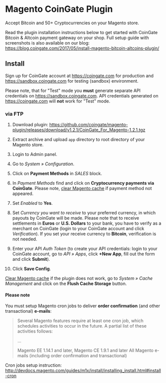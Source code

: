 # Magento CoinGate Plugin

Accept Bitcoin and 50+ Cryptocurrencies on your Magento store.

Read the plugin installation instructions below to get started with CoinGate Bitcoin & Altcoin payment gateway on your shop.
Full setup guide with screenshots is also available on our blog: <https://blog.coingate.com/2017/05/install-magento-bitcoin-altcoins-plugin/>

## Install

Sign up for CoinGate account at <https://coingate.com> for production and <https://sandbox.coingate.com> for testing (sandbox) environment.

Please note, that for "Test" mode you **must** generate separate API credentials on <https://sandbox.coingate.com>. API credentials generated on <https://coingate.com> will **not** work for "Test" mode.

### via FTP

1. Download plugin: <https://github.com/coingate/magento-plugin/releases/download/v1.2.1/CoinGate_For_Magento-1.2.1.tgz>

2. Extract archive and upload `app` directory to root directory of your Magento store.

3. Login to Admin panel.

4. Go to *System » Configuration*.

5. Click on **Payment Methods** in *SALES* block.

6. In *Payment Methods* find and click on **Cryptocurrency payments via CoinGate**. Please note, [clear Magento cache](http://docs.magento.com/m1/ce/user_guide/system-operations/cache-clear.html) if payment method not appeared.

7. Set *Enabled* to **Yes**.

8. Set *Currency you want to receive* to your preferred currency, in which payouts by CoinGate will be made. Please note that to receive settlements in **Euros** or **U.S. Dollars** to your bank, you have to verify as a merchant on CoinGate (login to your CoinGate account and click *Verification*). If you set your receive currency to **Bitcoin**, verification is not needed.

9. Enter your API *Auth Token* (to create your API credentials: login to your CoinGate account, go to *API » Apps*, click **+New App**, fill out the form and click **Submit**).

10. Click **Save Config**.

[Clear Magento cache](http://docs.magento.com/m1/ce/user_guide/system-operations/cache-clear.html) if the plugin does not work, go to *System » Cache Management* and click on the **Flush Cache Storage** button.

#### Please note

You must setup Magento cron jobs to deliver **order confirmation** (and other transactional) **e-mails**:

> Several Magento features require at least one cron job, which schedules activities to occur in the future. A partial list of these activities follows:
>
> ...
>
> Magento EE 1.14.1 and later, Magento CE 1.9.1 and later All Magento e-mails (including order confirmation and transactional)

Cron jobs setup instruction:
<http://devdocs.magento.com/guides/m1x/install/installing_install.html#install-cron>
